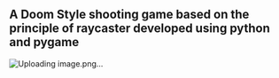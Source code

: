  ##      A Doom Style shooting game based on the principle of raycaster developed using python and pygame





![Uploading image.png…]()

